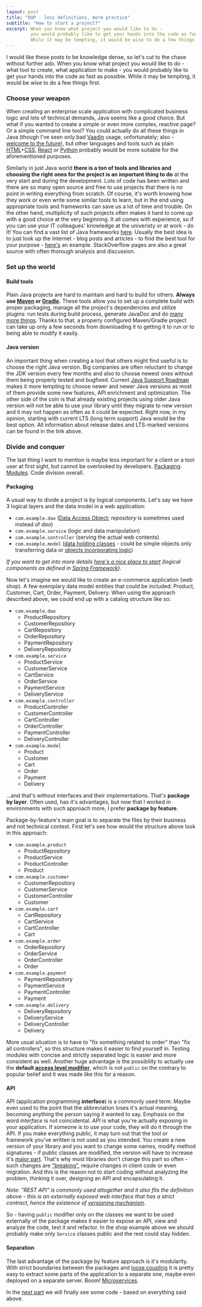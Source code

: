 ```yaml
---
layout: post
title: "OOP - less definitions, more practice"
subtitle: "How to start a project?"
excerpt: When you know what project you would like to do -
         you would probably like to get your hands into the code as fast as possible.
         While it may be tempting, it would be wise to do a few things first.
---
```

I would like these posts to be knowledge dense, so let's cut to the chase without further ado.
When you know what project you would like to do - what tool to create, what application to make -
you would probably like to get your hands into the code as fast as possible. While it may be tempting,
it would be wise to do a few things first.

### Choose your weapon
When creating an enterprise scale application with complicated business logic and lots of technical demands,
Java seems like a good choice. But what if you wanted to create a simple or even more complex,
reactive page? Or a simple command line tool? You could actually do all these things in Java
(though I've seen only bad [Vaadin](https://vaadin.com/) usage, unfortunately; also -
[welcome to the future](https://trends.google.pl/trends/explore?date=all&q=vaadin,gwt,react,angular)),
but other languages and tools such as plain
[HTML](https://developer.mozilla.org/pl/docs/Web/HTML)+[CSS](https://developer.mozilla.org/pl/docs/Web/HTML),
[React](https://reactjs.org/) or [Python](https://www.python.org/) probably would be
more suitable for the aforementioned purposes.

Similarly in just Java world **there is a ton of tools and libraries and choosing the right ones
for the project is an important thing to do** at the very start and during the development.
Lots of code has been written and there are so many open source and free to use projects
that there is no point in writing everything from scratch. Of course, it's worth knowing how they work
or even write some similar tools to learn, but in the end using appropriate tools and frameworks
can save us a lot of time and trouble. On the other hand, multiplicity of such projects often makes it
hard to come up with a good choice at the very beginning. It all comes with experience,
so if you can use your IT colleagues' knowledge at the univeristy or at work - do it!
You can find a vast list of Java frameworks [here](https://github.com/akullpp/awesome-java).
Usually the best idea is to just look up the Internet - blog posts and articles - to find the best tool
for your purpose - [here's](https://hackr.io/blog/java-frameworks) an example.
StackOverflow pages are also a great source with often thorough analysis and discussion.

### Set up the world
#### Build tools
Plain Java projects are hard to maintain and hard to build for others.
**Always use [Maven](https://maven.apache.org/) or [Gradle](https://gradle.org/).**
These tools allow you to set up a complete build with proper packaging,
manage all the project's dependencies and utilize plugins: run tests during build process,
generate JavaDoc and do [many more things](https://maven.apache.org/plugins/).
Thanks to that, a properly configured Maven/Gradle project can take up only a few seconds
from downloading it to getting it to run or to being able to modify it easily.

#### Java version
An important thing when creating a tool that others might find useful is to choose the right Java version.
Big companies are often reluctant to change the JDK version every few months and also to choose
newest ones without them being properly tested and bugfixed. Current
[Java Support Roadmap](https://www.oracle.com/technetwork/java/java-se-support-roadmap.html) 
makes it more tempting to choose newer and newer Java versions as most of them provide some new features,
API enrichment and optimization. The other side of the coin is that already existing projects using
older Java version will not be able to use your library until they migrate to new version
and it may not happen as often as it could be expected. Right now, in my opinion, starting with current
LTS (long term support) Java would be the best option. All information about release dates and LTS-marked
versions can be found in the link above.

### Divide and conquer
The last thing I want to mention is maybe less important for a client or a tool user at first sight,
but cannot be overlooked by developers.
[Packaging](https://www.baeldung.com/java-packages).
[Modules](https://www.baeldung.com/java-9-modularity).
Code division overall.

#### Packaging
A usual way to divide a project is by logical components. Let's say we have 3 logical layers and 
the data model in a web application:

- `com.example.dao` ([Data Access Object](https://www.baeldung.com/java-dao-pattern);
*repository* is sometimes used instead of *dao*)
- `com.example.service` (logic and data manipulation)
- `com.example.controller` (serving the actual web contents)
- `com.example.model` ([data holding classes](https://martinfowler.com/bliki/LocalDTO.html) -
could be simple objects only transferring data or [objects incorporating logic](https://martinfowler.com/eaaCatalog/domainModel.html))

*If you want to get into more details
[here's a nice place to start](https://stackoverflow.com/a/38549461/3305737)
(logical components as defined in [Spring Framework](https://spring.io/))*.

Now let's imagine we would like to create an e-commerce application (web shop). A few exemplary
data model entities that could be included: Product, Customer, Cart, Order, Payment, Delivery.
When using the approach described above, we could end up with a catalog structure like so:

- `com.example.dao`
    - ProductRepository
    - CustomerRepository
    - CartRepository
    - OrderRepository
    - PaymentRepository
    - DeliveryRepository
- `com.example.service`
    - ProductService
    - CustomerService
    - CartService
    - OrderService
    - PaymentService
    - DeliveryService
- `com.example.controller`
    - ProductController
    - CustomerController
    - CartController
    - OrderController
    - PaymentController
    - DeliveryController
- `com.example.model`
    - Product
    - Customer
    - Cart
    - Order
    - Payment
    - Delivery
    
...and that's without interfaces and their implementations. That's **package by layer**. Often used, has it's advantages, but now that I worked in
environments with such approach more, I prefer **package by feature**.

Package-by-feature's main goal is to separate the files by their business and not technical context.
First let's see how would the structure above look in this approach:

- `com.example.product`
    - ProductRepository
    - ProductService
    - ProductController
    - Product
- `com.example.customer`
    - CustomerRepository
    - CustomerService
    - CustomerController
    - Customer
- `com.example.cart`
    - CartRepository
    - CartService
    - CartController
    - Cart
- `com.example.order`
    - OrderRepository
    - OrderService
    - OrderController
    - Order
- `com.example.payment`
    - PaymentRepository
    - PaymentService
    - PaymentController
    - Payment
- `com.example.delivery`
    - DeliveryRepository
    - DeliveryService
    - DeliveryController
    - Delivery

More usual situation is to have to "fix something related to order" than "fix all controllers",
so this structure makes it easier to find yourself in. Testing modules with concise
and strictly separated logic is easier and more consistent as well.
Another huge advantage is the possibility to actually use the **default
[access level modifier](https://docs.oracle.com/javase/tutorial/java/javaOO/accesscontrol.html)**,
which is not `public` on the contrary to popular belief and it was made like this for a reason.

#### API
API (application programming **interface**) is a commonly used term. Maybe even used to the point that
the abbreviation loses it's actual meaning, becoming anything the person saying it wanted to say.
Emphasis on the word *interface* is not coincidental. API is what you're actually exposing in your
application. If someone is to use your code, they will do it through the API. If you make everything
public, it may turn out that the tool or framework you've written is not used as you intended.
You create a new version of your library and you want to change some names, modify method signatures -
if public classes are modified, the version will have to increase it's [major part](https://semver.org/).
That's why most libraries don't change this part so often -
such changes are ["breaking"](https://en.wiktionary.org/wiki/breaking_change), require changes in
client code or even migration. And this is the reason not to start coding without analyzing the problem,
thinking it over, designing an API and encapsulating it.

*Note: "REST API" is commonly used altogether and it also fits the definition above -
 this is an externally exposed web interface that has a strict contract,
 hence the existence of [versioning mechanism](https://restfulapi.net/versioning/)*.
 
So - having `public` modifier only on the classes we want to be used externally of the package
makes it easier to expose an API, view and analyze the code, test it and refactor. In the shop example
above we should probably make only `Service` classes public and the rest could stay hidden.

#### Separation
The last advantage of the package by feature approach is it's modularity. With strict boundaries
between the packages and
[loose coupling](https://stackoverflow.com/questions/226977/what-is-loose-coupling-please-provide-examples)
it is pretty easy to extract some parts of the application to a separate one, maybe even deployed on
a separate server. Boom! [Microservices](https://microservices.io/).

In the [next part](2019-12-26-OOP-getting-practical.md) we will finally see some code -
based on everything said above.